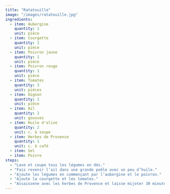 ```yaml
---
title: "Ratatouille"
image: "/images/ratatouille.jpg"
ingredients:
  - item: Aubergine
    quantity: 1
    unit: pièce
  - item: Courgette
    quantity: 1
    unit: pièce
  - item: Poivron jaune
    quantity: 1
    unit: pièce
  - item: Poivron rouge
    quantity: 1
    unit: pièce
  - item: Tomates
    quantity: 3
    unit: pièces
  - item: Oignon
    quantity: 1
    unit: pièce
  - item: Ail
    quantity: 2
    unit: gousses
  - item: Huile d'olive
    quantity: 2
    unit: c. à soupe
  - item: Herbes de Provence
    quantity: 1
    unit: c. à café
  - item: Sel
  - item: Poivre
steps:
  - "Lave et coupe tous les légumes en dés."
  - "Fais revenir l’ail dans une grande poêle avec un peu d’huile."
  - "Ajoute les légumes en commençant par l’aubergine et le poivron."
  - "Ajoute la courgette et les tomates."
  - "Assaisonne avec les herbes de Provence et laisse mijoter 30 minutes."
---
```

